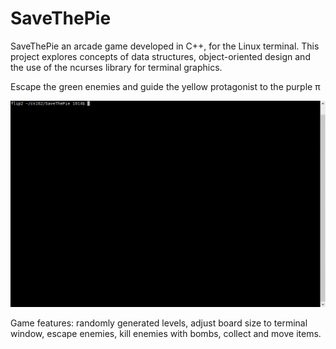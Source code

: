 # SaveThePie
SaveThePie an arcade game developed in C++, for the Linux terminal. This project explores concepts of data structures, object-oriented design and the use of the ncurses library for terminal graphics.

Escape the green enemies and guide the yellow protagonist to the purple π

![](SaveThePie_demo.gif)

Game features: randomly generated levels, adjust board size to terminal window, escape enemies, kill enemies with bombs, collect and move items.
